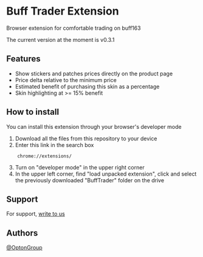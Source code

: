 
# Buff Trader Extension

Browser extension for comfortable trading on buff163

The current version at the moment is v0.3.1
## Features

- Show stickers and patches prices directly on the product page
- Price delta relative to the minimum price
- Estimated benefit of purchasing this skin as a percentage
- Skin highlighting at >= 15% benefit


## How to install

You can install this extension through your browser's developer mode

1. Download all the files from this repository to your device
2. Enter this link in the search box
```
    chrome://extensions/
```
3. Turn on "developer mode" in the upper right corner
4. In the upper left corner, find "load unpacked extension", click and select the previously downloaded "BuffTrader" folder on the drive
## Support

For support, [write to us](https://t.me/mxoffline)


## Authors

[@OptonGroup](https://t.me/opton_links)

